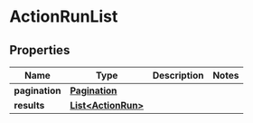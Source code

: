 

# ActionRunList


## Properties

Name | Type | Description | Notes
------------ | ------------- | ------------- | -------------
**pagination** | [**Pagination**](Pagination.md) |  | 
**results** | [**List&lt;ActionRun&gt;**](ActionRun.md) |  | 




